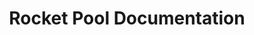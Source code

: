 ---
layout: home
title: Rocket Pool Documentation
hero:
  name: Rocket Pool
  text: Guides & Documentation
  tagline: Decentralised & Trustless ETH Staking Protocol
  image: /images/logo.png
  actions:
    - theme: alt
      text: Get Started →
      link: /overview/
    - theme: alt
      text: Contribute
      link: https://github.com/rocket-pool/docs.rocketpool.net

features:
- title: Overview
  details: Learn all about what Rocket Pool is, how it works, and how to use it with an easy-to-read series of articles.
  link: /overview/
- title: Guides
  details: Follow our detailed walkthroughs to practice using Rocket Pool on the Prater test network, from staking ETH to running a node.
  link: /guides/
- title: For Developers
  details: Review our API Documentation and code examples to quickly integrate your application with our protocol.
  link: /developers/

sponsors:
-  message: Made by Rocket Pool with ❤️
---